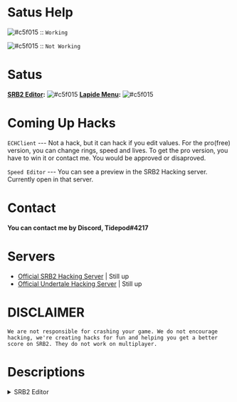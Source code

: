 
# Satus Help
![#c5f015](https://via.placeholder.com/19/green/000000?text=+) :: `Working`

![#c5f015](https://via.placeholder.com/19/FF0000/000000?text=+) :: `Not Working` 

# Satus

**[SRB2 Editor](https://github.com/Great-Hacking/SRB2-Editor):** ![#c5f015](https://via.placeholder.com/19/green/000000?text=+) 
**[Lapide Menu](https://github.com/Great-Lab/SRB2-Hacking/releases/latest/download/Lapide.Menu.V3.CETRAINER):** ![#c5f015](https://via.placeholder.com/19/green/000000?text=+) 

# Coming Up Hacks
``ECHClient`` --- Not a hack, but it can hack if you edit values. For the pro(free) version, you can change rings, speed and lives. To get the pro version, you have to win it or contact me. You would be approved or disaproved.

``Speed Editor`` --- You can see a preview in the SRB2 Hacking server. Currently open in that server.

# Contact
**You can contact me by Discord, Tidepod#4217**

# Servers
- [Official SRB2 Hacking Server](https://discord.gg/bnwwYZtWZw) | Still up
- [Official Undertale Hacking Server](https://discord.gg/sSp8DfhCWz) | Still up

# DISCLAIMER
`
We are not responsible for crashing your game. We do not encourage hacking, we're creating hacks for fun and helping you get a better score on SRB2. They do not work on multiplayer.
`

# Descriptions
<details>
  <summary>SRB2 Editor</summary>
  <b></b>
  </details>
